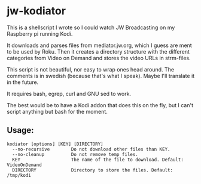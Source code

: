 # jw-kodiator

This is a shellscript I wrote so I could watch JW Broadcasting on my Raspberry pi running Kodi.

It downloads and parses files from mediator.jw.org, which I guess are ment to be used by Roku. Then it creates a directory structure with the different categories from Video on Demand and stores the video URLs in strm-files.

This script is not beautiful, nor easy to wrap ones head around. The comments is in swedish (because that's what I speak). Maybe I'll translate it in the future.

It requires bash, egrep, curl and GNU sed to work.

The best would be to have a Kodi addon that does this on the fly, but I can't script anything but bash for the moment.

## Usage:
    kodiator [options] [KEY] [DIRECTORY]
      --no-recursive        Do not download other files than KEY.
      --no-cleanup          Do not remove temp files.
      KEY                   The name of the file to download. Default: VideoOnDemand
      DIRECTORY             Directory to store the files. Default: /tmp/kodi
